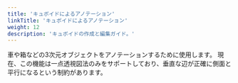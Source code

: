 ```yaml
---
title: 'キュボイドによるアノテーション'
linkTitle: 'キュボイドによるアノテーション'
weight: 12
description: 'キュボイドの作成と編集ガイド。'
---
```


車や箱などの3次元オブジェクトをアノテーションするために使用します。
現在、この機能は一点透視図法のみをサポートしており、垂直な辺が正確に側面と平行になるという制約があります。